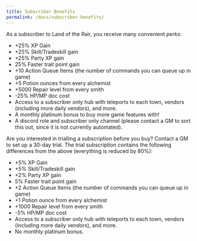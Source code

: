 ```yaml
---
title: Subscriber Benefits
permalink: /docs/subscriber-benefits/
---
```


As a subscriber to Land of the Rair, you receive many convenient perks:

* +25% XP Gain
* +25% Skill/Tradeskill gain
* +25% Party XP gain
* 25% Faster trait point gain
* +10 Action Queue Items (the number of commands you can queue up in game)
* +5 Potion ounces from every alchemist
* +5000 Repair level from every smith
* -25% HP/MP doc cost
* Access to a subscriber only hub with teleports to each town, vendors (including more daily vendors), and more.
* A monthly platinum bonus to buy more game features with!
* A discord role and subscriber only channel (please contact a GM to sort this out, since it is not currently automated).

Are you interested in trialling a subscription before you buy? Contact a GM to set up a 30-day trial. The trial subscription contains the following differences from the above (everything is reduced by 80%):

* +5% XP Gain
* +5% Skill/Tradeskill gain
* +2% Party XP gain
* 5% Faster trait point gain
* +2 Action Queue Items (the number of commands you can queue up in game)
* +1 Potion ounce from every alchemist
* +1000 Repair level from every smith
* -5% HP/MP doc cost
* Access to a subscriber only hub with teleports to each town, vendors (including more daily vendors), and more.
* No monthly platinum bonus.
